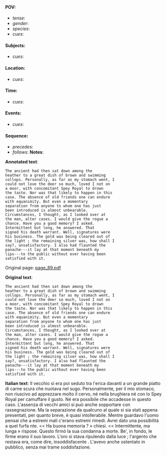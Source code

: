 #### POV: 
  - *tense*:
  - *gender*:
  - *species*:
  - *cues*:
#### Subjects:
  - *cues*:
#### Location:
  - *cues*:
#### Time:
  - *cues*:
#### Events:
  - *cues*:
#### Sequence:
  - *precedes*: 
  - *follows*:
**Notes**:


**Annotated text**:
```
The ancient had then sat down among the 
heather to a great dish of brown and swimming 
collops. Personally, as far as my stomach went, I 
could not love the deer so much, loved I not on 
a moor, with concomitant Spey Royal to drown 
the taste. Nor was that likely to happen in this 
case. The absence of old friends one can endure 
with equanimity. But even a momentary 
separation from anyone to whom one has just 
been introduced is almost unbearable. 
Circumstances, I thought, as I looked over at 
the man, alter cases. I would give the rogue a 
chance. Have you a good memory? I asked. 
Intermittent but long, he answered. That 
signed his death warrant. Well, signatures were 
his business. The gold was being cleared out of 
the light ; the remaining silver was, how shall I 
say?, unsatisfactory. I also had flaunted the 
panache---it lay at that moment beneath my 
lips---to the public without ever having been 
satisfied with it. 
```

Original page:
[page_89.pdf](https://github.com/vigji/cainjb/blob/main/source_material/pages/page_89.pdf)

**Original text**:
```
The ancient had then sat down among the 
heather to a great dish of brown and swimming 
collops. Personally, as far as my stomach went, I 
could not love the deer so much, loved I not on 
a moor, with concomitant Spey Royal to drown 
the taste. Nor was that likely to happen in this 
case. The absence of old friends one can endure 
with equanimity. But even a momentary 
separation from anyone to whom one has just 
been introduced is almost unbearable. 
Circumstances, I thought, as I looked over at 
the man, alter cases. I would give the rogue a 
chance. Have you a good memory? I asked. 
Intermittent but long, he answered. That 
signed his death warrant. Well, signatures were 
his business. The gold was being cleared out of 
the light ; the remaining silver was, how shall I 
say?, unsatisfactory. I also had flaunted the 
panache---it lay at that moment beneath my 
lips---to the public without ever having been 
satisfied with it. 
```


**Italian text**:
Il vecchio si era poi seduto tra l'erica davanti a un
grande piatto di carne scura che nuotava nel sugo.
Personalmente, per il mio stomaco, non riuscivo ad
apprezzare molto il cervo, né nella brughiera né con
lo Spey Royal per camuffare il gusto. Né era possibile
che accadesse in questo caso. L'assenza di vecchi
amici si può anche sopportare con rassegnazione. Ma
la separazione da qualcuno al quale si sia stati appena
presentati, per quanto breve, è quasi intollerabile.
Mentre guardavo l'uomo pensai che a estremi mali
c'erano estremi rimedi. Avrei dato una possibilità a
quel furfa nte. << Ha buona memoria ? » chiesi. << lntermittente,
ma lunga » rispose. Questo firmò la sua condanna
a morte. Be', in fondo, le firme erano il suo lavoro.
L'oro si stava ripulendo dalla luce ; l'argento che
restava era, come dire, insoddisfacente . L'avevo anche
ostentato in pubblico, senza mai trame soddisfazione.


